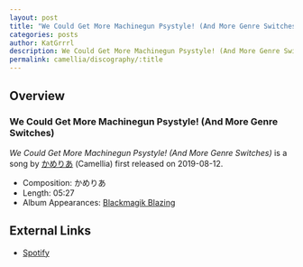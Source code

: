 ```yaml
---
layout: post
title: "We Could Get More Machinegun Psystyle! (And More Genre Switches)"
categories: posts
author: KatGrrrl
description: We Could Get More Machinegun Psystyle! (And More Genre Switches) song page
permalink: camellia/discography/:title
---
```


## Overview

### We Could Get More Machinegun Psystyle! (And More Genre Switches)

*We Could Get More Machinegun Psystyle! (And More Genre Switches)* is a song by [かめりあ](/camellia) (Camellia) first released on 2019-08-12.

* Composition: かめりあ
* Length: 05:27
* Album Appearances: [Blackmagik Blazing](<{% link postsInclude/_posts/camellia/albums/Blackmagik-Blazing/2023-12-21-Blackmagik-Blazing.md %}>)

## External Links

* [Spotify](https://open.spotify.com/track/2yyT3q2OhnHeVTpbtp4rFU?si=43ef50a5990c430f)
